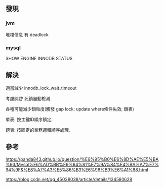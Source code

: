 ## 發現

### jvm 

堆棧信息 有 deadlock

### mysql

SHOW ENGINE INNODB STATUS

## 解決

適當減少 innodb_lock_wait_timeout

考慮開啓 死鎖自動檢測

各種可能減少鎖粒度(觸發 gap lock; update where條件失效; 鎖表)

單表: 按主鍵ID順序鎖定.

跨表: 按固定的業務邏輯順序處理.



## 參考

https://panda843.github.io/question/%E6%95%B0%E6%8D%AE%E5%BA%93/Mysql%E6%AD%BB%E9%94%81%E7%9A%84%E4%BA%A7%E7%94%9F&%E8%A7%A3%E5%86%B3%E6%96%B9%E6%A1%88.html



https://blog.csdn.net/qq_45038038/article/details/134580628